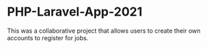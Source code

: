 # PHP-Laravel-App-2021
This was a collaborative project that allows users to create their own accounts to register for jobs.
